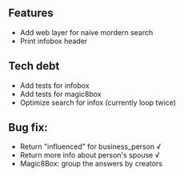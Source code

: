 ## Features
- Add web layer for naive mordern search
- Print infobox header

## Tech debt
- Add tests for infobox
- Add tests for magic8box
- Optimize search for infox (currently loop twice)

## Bug fix:
- Return "influenced" for business_person √
- Return more info about person's spouse √
- Magic8Box: group the answers by creators